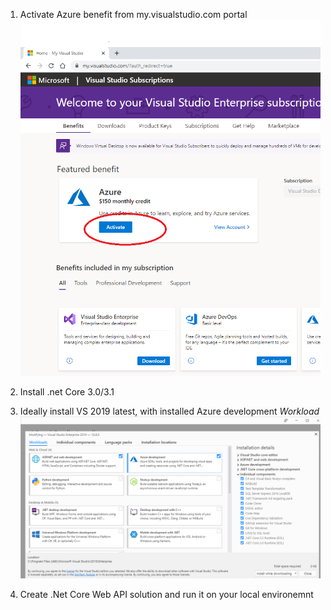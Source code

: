 1. Activate Azure benefit from my.visualstudio.com portal
![image.png](/devops-training.wiki/.attachments/image-0a7281b1-ff34-4b27-b3ce-964bc7aa4302.png)

1. Install .net Core 3.0/3.1

1. Ideally install VS 2019 latest, with installed Azure development _Workload_
![image.png](/devops-training.wiki/.attachments/image-50d48103-4055-4a38-93c9-34be63f937c5.png)

1. Create .Net Core Web API solution and run it on your local environemnt
